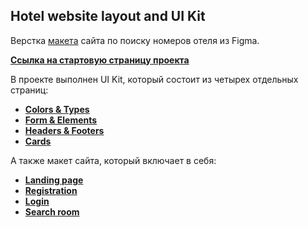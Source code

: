 ## Hotel website layout and UI Kit 

 Верстка [макета](https://www.figma.com/file/MumYcKVk9RkKZEG6dR5E3A/FSD-frontend-education-program.-The-2nd-task?node-id=0%3A1) сайта по поиску номеров отеля из Figma.

 [**Ссылка на стартовую страницу проекта**](https://andreikurilov.github.io/ui-kit/pageStart.html)

 В проекте выполнен UI Kit, который состоит из четырех отдельных страниц:
 
 - [**Colors & Types**](https://andreikurilov.github.io/ui-kit/setColorsType.html)
 - [**Form & Elements**](https://andreikurilov.github.io/ui-kit/formElements.html)
 - [**Headers & Footers**](https://andreikurilov.github.io/ui-kit/headersFooters.html)
 - [**Cards**](https://andreikurilov.github.io/ui-kit/cards.html)

А также макет сайта, который включает в себя:

- [**Landing page**](https://andreikurilov.github.io/ui-kit/landingPage.html)
- [**Registration**](https://andreikurilov.github.io/ui-kit/registrationPage.html)
- [**Login**](https://andreikurilov.github.io/ui-kit/loginPage.html)
- [**Search room**](https://andreikurilov.github.io/ui-kit/searchRoomPage.html)
